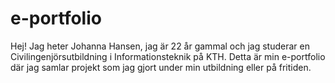 # e-portfolio
Hej!
Jag heter Johanna Hansen, jag är 22 år gammal och jag studerar en Civilingenjörsutbildning i Informationsteknik på KTH. 
Detta är min e-portfolio där jag samlar projekt som jag gjort under min utbildning eller på fritiden.
